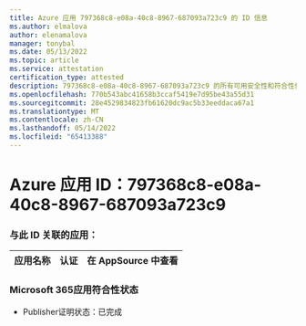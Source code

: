 ```yaml
---
title: Azure 应用 797368c8-e08a-40c8-8967-687093a723c9 的 ID 信息
ms.author: elmalova
author: elenamalova
manager: tonybal
ms.date: 05/13/2022
ms.topic: article
ms.service: attestation
certification_type: attested
description: 797368c8-e08a-40c8-8967-687093a723c9 的所有可用安全性和符合性信息信息。
ms.openlocfilehash: 770b543abc41658b3ccaf5419e7d95be43a55d31
ms.sourcegitcommit: 28e4529834823fb61620dc9ac5b33eeddaca67a1
ms.translationtype: MT
ms.contentlocale: zh-CN
ms.lasthandoff: 05/14/2022
ms.locfileid: "65413388"
---
```

# <a name="azure-app-id-797368c8-e08a-40c8-8967-687093a723c9"></a>Azure 应用 ID：797368c8-e08a-40c8-8967-687093a723c9


### <a name="apps-associated-with-this-id"></a>与此 ID 关联的应用：
| **应用名称** | **认证** | **在 AppSource 中查看** |
|--------------|---------------|-----------------------|

### <a name="microsoft-365-app-compliance-status"></a>Microsoft 365应用符合性状态
- Publisher证明状态：已完成
